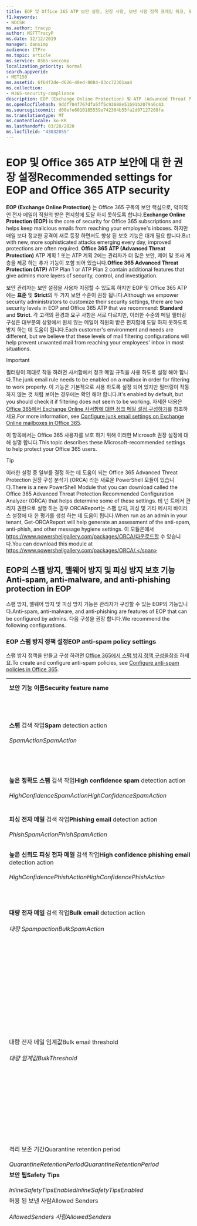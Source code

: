 ```yaml
---
title: EOP 및 Office 365 ATP 보안 설정, 권장 사항, 보낸 사람 정책 프레임 워크, 도메인 기반 메시지 보고 및 적합성에 대 한 Microsoft 권장 사항, DomainKeys 식별 된 메일, 단계, 작업 방법, 보안 기준, EOP에 대 한 초기 계획 ATP, 설치 ATP, 설치 EOP, ATP 구성, 구성 EOP, 보안 구성
f1.keywords:
- NOCSH
ms.author: tracyp
author: MSFTTracyP
ms.date: 12/12/2019
manager: dansimp
audience: ITPro
ms.topic: article
ms.service: O365-seccomp
localization_priority: Normal
search.appverid:
- MET150
ms.assetid: 6f64f2de-d626-48ed-8084-03cc72301aa4
ms.collection:
- M365-security-compliance
description: EOP (Exchange Online Protection) 및 ATP (Advanced Threat Protection) 보안 설정에 대 한 모범 사례 표준 보호에 대 한 최신 권장 사항은 무엇 인가요? 보다 엄격한 기능을 사용 하려면 어떻게 해야 합니까? 또한 ATP (Advanced Threat Protection)를 사용 하는 경우에는 어떤 것을 얻게 됩니까?
ms.openlocfilehash: 9ddf704f767dfa5ff5c93888e51b91b2079a6c43
ms.sourcegitcommit: d00efe6010185559e742304b55fa2d07127268fa
ms.translationtype: MT
ms.contentlocale: ko-KR
ms.lasthandoff: 03/28/2020
ms.locfileid: "43032855"
---
```

# <a name="recommended-settings-for-eop-and-office-365-atp-security"></a><span data-ttu-id="f3993-106">EOP 및 Office 365 ATP 보안에 대 한 권장 설정</span><span class="sxs-lookup"><span data-stu-id="f3993-106">Recommended settings for EOP and Office 365 ATP security</span></span>

<span data-ttu-id="f3993-107">**EOP (Exchange Online Protection)** 는 Office 365 구독의 보안 핵심으로, 악의적인 전자 메일이 직원의 받은 편지함에 도달 하지 못하도록 합니다.</span><span class="sxs-lookup"><span data-stu-id="f3993-107">**Exchange Online Protection (EOP)** is the core of security for Office 365 subscriptions and helps keep malicious emails from reaching your employee's inboxes.</span></span> <span data-ttu-id="f3993-108">하지만 매일 보다 정교한 공격이 새로 등장 하면서도 향상 된 보호 기능은 대개 필요 합니다.</span><span class="sxs-lookup"><span data-stu-id="f3993-108">But with new, more sophisticated attacks emerging every day, improved protections are often required.</span></span> <span data-ttu-id="f3993-109">**Office 365 ATP (Advanced Threat Protection)** ATP 계획 1 또는 ATP 계획 2에는 관리자가 더 많은 보안, 제어 및 조사 계층을 제공 하는 추가 기능이 포함 되어 있습니다.</span><span class="sxs-lookup"><span data-stu-id="f3993-109">**Office 365 Advanced Threat Protection (ATP)** ATP Plan 1 or ATP Plan 2 contain additional features that give admins more layers of security, control, and investigation.</span></span>

<span data-ttu-id="f3993-110">보안 관리자는 보안 설정을 사용자 지정할 수 있도록 하지만 EOP 및 Office 365 ATP에는 **표준** 및 **Strict**의 두 가지 보안 수준이 권장 됩니다.</span><span class="sxs-lookup"><span data-stu-id="f3993-110">Although we empower security administrators to customize their security settings, there are two security levels in EOP and Office 365 ATP that we recommend: **Standard** and **Strict**.</span></span> <span data-ttu-id="f3993-111">각 고객의 환경과 요구 사항은 서로 다르지만, 이러한 수준의 메일 필터링 구성은 대부분의 상황에서 원치 않는 메일이 직원의 받은 편지함에 도달 하지 못하도록 방지 하는 데 도움이 됩니다.</span><span class="sxs-lookup"><span data-stu-id="f3993-111">Each customer's environment and needs are different, but we believe that these levels of mail filtering configurations will help prevent unwanted mail from reaching your employees' inbox in most situations.</span></span>

> [!IMPORTANT]
> <span data-ttu-id="f3993-112">필터링이 제대로 작동 하려면 사서함에서 정크 메일 규칙을 사용 하도록 설정 해야 합니다.</span><span class="sxs-lookup"><span data-stu-id="f3993-112">The junk email rule needs to be enabled on a mailbox in order for filtering to work properly.</span></span> <span data-ttu-id="f3993-113">이 기능은 기본적으로 사용 하도록 설정 되어 있지만 필터링이 작동 하지 않는 것 처럼 보이는 경우에는 확인 해야 합니다.</span><span class="sxs-lookup"><span data-stu-id="f3993-113">It's enabled by default, but you should check it if filtering does not seem to be working.</span></span> <span data-ttu-id="f3993-114">자세한 내용은 [Office 365에서 Exchange Online 사서함에 대한 정크 메일 설정 구성하기](configure-junk-email-settings-on-exo-mailboxes.md)를 참조하세요.</span><span class="sxs-lookup"><span data-stu-id="f3993-114">For more information, see [Configure junk email settings on Exchange Online mailboxes in Office 365](configure-junk-email-settings-on-exo-mailboxes.md).</span></span>

<span data-ttu-id="f3993-115">이 항목에서는 Office 365 사용자를 보호 하기 위해 이러한 Microsoft 권장 설정에 대해 설명 합니다.</span><span class="sxs-lookup"><span data-stu-id="f3993-115">This topic describes these Microsoft-recommended settings to help protect your Office 365 users.</span></span>

> [!TIP]
> <span data-ttu-id="f3993-116">이러한 설정 중 일부를 결정 하는 데 도움이 되는 Office 365 Advanced Threat Protection 권장 구성 분석기 (ORCA) 라는 새로운 PowerShell 모듈이 있습니다.</span><span class="sxs-lookup"><span data-stu-id="f3993-116">There is a new PowerShell Module that you can download called the Office 365 Advanced Threat Protection Recommended Configuration Analyzer (ORCA) that helps determine some of these settings.</span></span> <span data-ttu-id="f3993-117">테 넌 트에서 관리자 권한으로 실행 하는 경우 ORCAReport는 스팸 방지, 피싱 및 기타 메시지 바이러스 설정에 대 한 평가를 생성 하는 데 도움이 됩니다.</span><span class="sxs-lookup"><span data-stu-id="f3993-117">When run as an admin in your tenant, Get-ORCAReport will help generate an assessment of the anti-spam, anti-phish, and other message hygiene settings.</span></span> <span data-ttu-id="f3993-118">이 모듈은에서 https://www.powershellgallery.com/packages/ORCA/다운로드할 수 있습니다.</span><span class="sxs-lookup"><span data-stu-id="f3993-118">You can download this module at https://www.powershellgallery.com/packages/ORCA/.</span></span>

## <a name="anti-spam-anti-malware-and-anti-phishing-protection-in-eop"></a><span data-ttu-id="f3993-119">EOP의 스팸 방지, 맬웨어 방지 및 피싱 방지 보호 기능</span><span class="sxs-lookup"><span data-stu-id="f3993-119">Anti-spam, anti-malware, and anti-phishing protection in EOP</span></span>

<span data-ttu-id="f3993-120">스팸 방지, 맬웨어 방지 및 피싱 방지 기능은 관리자가 구성할 수 있는 EOP의 기능입니다.</span><span class="sxs-lookup"><span data-stu-id="f3993-120">Anti-spam, anti-malware, and anti-phishing are features of EOP that can be configured by admins.</span></span> <span data-ttu-id="f3993-121">다음 구성을 권장 합니다.</span><span class="sxs-lookup"><span data-stu-id="f3993-121">We recommend the following configurations.</span></span>

### <a name="eop-anti-spam-policy-settings"></a><span data-ttu-id="f3993-122">EOP 스팸 방지 정책 설정</span><span class="sxs-lookup"><span data-stu-id="f3993-122">EOP anti-spam policy settings</span></span>

<span data-ttu-id="f3993-123">스팸 방지 정책을 만들고 구성 하려면 [Office 365에서 스팸 방지 정책 구성을](configure-your-spam-filter-policies.md)참조 하세요.</span><span class="sxs-lookup"><span data-stu-id="f3993-123">To create and configure anti-spam policies, see [Configure anti-spam policies in Office 365](configure-your-spam-filter-policies.md).</span></span>

|||||
|---|---|---|---|
|<span data-ttu-id="f3993-124">**보안 기능 이름**</span><span class="sxs-lookup"><span data-stu-id="f3993-124">**Security feature name**</span></span>|<span data-ttu-id="f3993-125">**표준을**</span><span class="sxs-lookup"><span data-stu-id="f3993-125">**Standard**</span></span>|<span data-ttu-id="f3993-126">**항등**</span><span class="sxs-lookup"><span data-stu-id="f3993-126">**Strict**</span></span>|<span data-ttu-id="f3993-127">**설명**</span><span class="sxs-lookup"><span data-stu-id="f3993-127">**Comment**</span></span>|
|<span data-ttu-id="f3993-128">**스팸** 검색 작업</span><span class="sxs-lookup"><span data-stu-id="f3993-128">**Spam** detection action</span></span> <br/><br/> <span data-ttu-id="f3993-129">_SpamAction_</span><span class="sxs-lookup"><span data-stu-id="f3993-129">_SpamAction_</span></span>|<span data-ttu-id="f3993-130">**정크 메일 폴더로 메시지 이동**</span><span class="sxs-lookup"><span data-stu-id="f3993-130">**Move message to Junk Email folder**</span></span> <br/><br/> `MoveToJmf`|<span data-ttu-id="f3993-131">**메시지 격리**</span><span class="sxs-lookup"><span data-stu-id="f3993-131">**Quarantine message**</span></span> <br/><br/> `Quarantine`||
|<span data-ttu-id="f3993-132">**높은 정확도 스팸** 검색 작업</span><span class="sxs-lookup"><span data-stu-id="f3993-132">**High confidence spam** detection action</span></span> <br/><br/> <span data-ttu-id="f3993-133">_HighConfidenceSpamAction_</span><span class="sxs-lookup"><span data-stu-id="f3993-133">_HighConfidenceSpamAction_</span></span>|<span data-ttu-id="f3993-134">**메시지 격리**</span><span class="sxs-lookup"><span data-stu-id="f3993-134">**Quarantine message**</span></span> <br/><br/> `Quarantine`|<span data-ttu-id="f3993-135">**메시지 격리**</span><span class="sxs-lookup"><span data-stu-id="f3993-135">**Quarantine message**</span></span> <br/><br/> `Quarantine`||
|<span data-ttu-id="f3993-136">**피싱 전자 메일** 검색 작업</span><span class="sxs-lookup"><span data-stu-id="f3993-136">**Phishing email** detection action</span></span> <br/><br/> <span data-ttu-id="f3993-137">_PhishSpamAction_</span><span class="sxs-lookup"><span data-stu-id="f3993-137">_PhishSpamAction_</span></span>|<span data-ttu-id="f3993-138">**메시지 격리**</span><span class="sxs-lookup"><span data-stu-id="f3993-138">**Quarantine message**</span></span> <br/><br/> `Quarantine`|<span data-ttu-id="f3993-139">**메시지 격리**</span><span class="sxs-lookup"><span data-stu-id="f3993-139">**Quarantine message**</span></span> <br/><br/> `Quarantine`||
|<span data-ttu-id="f3993-140">**높은 신뢰도 피싱 전자 메일** 검색 작업</span><span class="sxs-lookup"><span data-stu-id="f3993-140">**High confidence phishing email** detection action</span></span> <br/><br/> <span data-ttu-id="f3993-141">_HighConfidencePhishAction_</span><span class="sxs-lookup"><span data-stu-id="f3993-141">_HighConfidencePhishAction_</span></span>|<span data-ttu-id="f3993-142">**메시지 격리**</span><span class="sxs-lookup"><span data-stu-id="f3993-142">**Quarantine message**</span></span> <br/><br/> `Quarantine`|<span data-ttu-id="f3993-143">**메시지 격리**</span><span class="sxs-lookup"><span data-stu-id="f3993-143">**Quarantine message**</span></span> <br/><br/> `Quarantine`||
|<span data-ttu-id="f3993-144">**대량 전자 메일** 검색 작업</span><span class="sxs-lookup"><span data-stu-id="f3993-144">**Bulk email** detection action</span></span> <br/><br/> <span data-ttu-id="f3993-145">_대량 Spampaction_</span><span class="sxs-lookup"><span data-stu-id="f3993-145">_BulkSpamAction_</span></span>|<span data-ttu-id="f3993-146">**정크 메일 폴더로 메시지 이동**</span><span class="sxs-lookup"><span data-stu-id="f3993-146">**Move message to Junk Email folder**</span></span> <br/><br/> `MoveToJmf`|<span data-ttu-id="f3993-147">**메시지 격리**</span><span class="sxs-lookup"><span data-stu-id="f3993-147">**Quarantine message**</span></span> <br/><br/> `Quarantine`||
|<span data-ttu-id="f3993-148">대량 전자 메일 임계값</span><span class="sxs-lookup"><span data-stu-id="f3993-148">Bulk email threshold</span></span> <br/><br/> <span data-ttu-id="f3993-149">_대량 임계값_</span><span class="sxs-lookup"><span data-stu-id="f3993-149">_BulkThreshold_</span></span>|<span data-ttu-id="f3993-150">6 </span><span class="sxs-lookup"><span data-stu-id="f3993-150">6</span></span>|<span data-ttu-id="f3993-151">4 </span><span class="sxs-lookup"><span data-stu-id="f3993-151">4</span></span>|<span data-ttu-id="f3993-152">기본값은 7 이지만이 값을 6으로 변경 하는 것이 좋습니다.</span><span class="sxs-lookup"><span data-stu-id="f3993-152">The default value is currently 7, but we recommend that you change it to 6.</span></span> <span data-ttu-id="f3993-153">자세한 내용은 [Office 365의 BCL (대량 불만 수준)](bulk-complaint-level-values.md)을 참조 하세요.</span><span class="sxs-lookup"><span data-stu-id="f3993-153">For details, see [Bulk complaint level (BCL) in Office 365](bulk-complaint-level-values.md).</span></span>|
|<span data-ttu-id="f3993-154">격리 보존 기간</span><span class="sxs-lookup"><span data-stu-id="f3993-154">Quarantine retention period</span></span> <br/><br/> <span data-ttu-id="f3993-155">_QuarantineRetentionPeriod_</span><span class="sxs-lookup"><span data-stu-id="f3993-155">_QuarantineRetentionPeriod_</span></span>|<span data-ttu-id="f3993-156">30일</span><span class="sxs-lookup"><span data-stu-id="f3993-156">30 days</span></span>|<span data-ttu-id="f3993-157">30일</span><span class="sxs-lookup"><span data-stu-id="f3993-157">30 days</span></span>||
|<span data-ttu-id="f3993-158">**보안 팁**</span><span class="sxs-lookup"><span data-stu-id="f3993-158">**Safety Tips**</span></span> <br/><br/> <span data-ttu-id="f3993-159">_InlineSafetyTipsEnabled_</span><span class="sxs-lookup"><span data-stu-id="f3993-159">_InlineSafetyTipsEnabled_</span></span>|<span data-ttu-id="f3993-160">켜짐</span><span class="sxs-lookup"><span data-stu-id="f3993-160">On</span></span> <br/><br/> `$true`|<span data-ttu-id="f3993-161">켜짐</span><span class="sxs-lookup"><span data-stu-id="f3993-161">On</span></span> <br/><br/> `$true`||
|<span data-ttu-id="f3993-162">허용 된 보낸 사람</span><span class="sxs-lookup"><span data-stu-id="f3993-162">Allowed Senders</span></span> <br/><br/> <span data-ttu-id="f3993-163">_AllowedSenders 사람_</span><span class="sxs-lookup"><span data-stu-id="f3993-163">_AllowedSenders_</span></span>|<span data-ttu-id="f3993-164">없음</span><span class="sxs-lookup"><span data-stu-id="f3993-164">None</span></span>|<span data-ttu-id="f3993-165">없음</span><span class="sxs-lookup"><span data-stu-id="f3993-165">None</span></span>||
|<span data-ttu-id="f3993-166">허용 된 보낸 사람 도메인</span><span class="sxs-lookup"><span data-stu-id="f3993-166">Allowed Sender Domains</span></span> <br/><br/> <span data-ttu-id="f3993-167">_AllowedSenderDomains_</span><span class="sxs-lookup"><span data-stu-id="f3993-167">_AllowedSenderDomains_</span></span>|<span data-ttu-id="f3993-168">없음</span><span class="sxs-lookup"><span data-stu-id="f3993-168">None</span></span>|<span data-ttu-id="f3993-169">없음</span><span class="sxs-lookup"><span data-stu-id="f3993-169">None</span></span>|<span data-ttu-id="f3993-170">소유한 도메인 (허용 _도메인이_라고도 함)을 허용 된 보낸 사람 목록에 추가 하지 않아도 됩니다.</span><span class="sxs-lookup"><span data-stu-id="f3993-170">Adding domains that you own (also known as _accepted domains_) to the allowed senders list is not required.</span></span> <span data-ttu-id="f3993-171">실제로는 잘못 된 행위자가 메일을 필터링 할 수 있는 기회를 만들기 때문에 높은 위험으로 간주 됩니다. **스팸 방지 설정** 페이지의 보안 & 준수 센터 [에서 스푸핑 정보를 사용 하](learn-about-spoof-intelligence.md) 여 조직의 일부인 도메인을 스푸핑 하는 모든 보낸 사람을 검토 하거나 외부 도메인을 위장 합니다.</span><span class="sxs-lookup"><span data-stu-id="f3993-171">In fact, it's considered high risk since it creates opportunities for bad actors to send you mail that would otherwise be filtered out. Use [spoof intelligence](learn-about-spoof-intelligence.md) in the Security & Compliance Center on the **Anti-spam settings** page to review all senders who are spoofing either domains that are part of your organization, or spoofing external domains.</span></span>|
|<span data-ttu-id="f3993-172">수신 거부</span><span class="sxs-lookup"><span data-stu-id="f3993-172">Blocked Senders</span></span> <br/><br/> <span data-ttu-id="f3993-173">_BlockedSenders_</span><span class="sxs-lookup"><span data-stu-id="f3993-173">_BlockedSenders_</span></span>|<span data-ttu-id="f3993-174">없음</span><span class="sxs-lookup"><span data-stu-id="f3993-174">None</span></span>|<span data-ttu-id="f3993-175">없음</span><span class="sxs-lookup"><span data-stu-id="f3993-175">None</span></span>||
|<span data-ttu-id="f3993-176">차단할 보낸 사람 도메인</span><span class="sxs-lookup"><span data-stu-id="f3993-176">Blocked Sender Domains</span></span> <br/><br/> <span data-ttu-id="f3993-177">_BlockedSenderDomains_</span><span class="sxs-lookup"><span data-stu-id="f3993-177">_BlockedSenderDomains_</span></span>|<span data-ttu-id="f3993-178">없음</span><span class="sxs-lookup"><span data-stu-id="f3993-178">None</span></span>|<span data-ttu-id="f3993-179">없음</span><span class="sxs-lookup"><span data-stu-id="f3993-179">None</span></span>||
|<span data-ttu-id="f3993-180">**최종 사용자 스팸 알림 사용**</span><span class="sxs-lookup"><span data-stu-id="f3993-180">**Enable end-user spam notifications**</span></span> <br/><br/> <span data-ttu-id="f3993-181">_EnableEndUserSpamNotifications_</span><span class="sxs-lookup"><span data-stu-id="f3993-181">_EnableEndUserSpamNotifications_</span></span>|<span data-ttu-id="f3993-182">사용</span><span class="sxs-lookup"><span data-stu-id="f3993-182">Enabled</span></span> <br/><br/> `$true`|<span data-ttu-id="f3993-183">사용</span><span class="sxs-lookup"><span data-stu-id="f3993-183">Enabled</span></span> <br/><br/> `$true`||
|<span data-ttu-id="f3993-184">**다음 간격으로 최종 사용자 스팸 알림 보내기 (일)**</span><span class="sxs-lookup"><span data-stu-id="f3993-184">**Send end-user spam notifications every (days)**</span></span> <br/><br/> <span data-ttu-id="f3993-185">_EndUserSpamNotificationFrequency_</span><span class="sxs-lookup"><span data-stu-id="f3993-185">_EndUserSpamNotificationFrequency_</span></span>|<span data-ttu-id="f3993-186">3 일</span><span class="sxs-lookup"><span data-stu-id="f3993-186">3 days</span></span>|<span data-ttu-id="f3993-187">3 일</span><span class="sxs-lookup"><span data-stu-id="f3993-187">3 days</span></span>||
|<span data-ttu-id="f3993-188">**스팸 ZAP**</span><span class="sxs-lookup"><span data-stu-id="f3993-188">**Spam ZAP**</span></span> <br/><br/> <span data-ttu-id="f3993-189">_SpamZapEnabled_</span><span class="sxs-lookup"><span data-stu-id="f3993-189">_SpamZapEnabled_</span></span>|<span data-ttu-id="f3993-190">사용</span><span class="sxs-lookup"><span data-stu-id="f3993-190">Enabled</span></span> <br/><br/> `$true`|<span data-ttu-id="f3993-191">사용</span><span class="sxs-lookup"><span data-stu-id="f3993-191">Enabled</span></span> <br/><br/> `$true`||
|<span data-ttu-id="f3993-192">**피싱 ZAP**</span><span class="sxs-lookup"><span data-stu-id="f3993-192">**Phish ZAP**</span></span> <br/><br/> <span data-ttu-id="f3993-193">_PhishZapEnabled_</span><span class="sxs-lookup"><span data-stu-id="f3993-193">_PhishZapEnabled_</span></span>|<span data-ttu-id="f3993-194">사용</span><span class="sxs-lookup"><span data-stu-id="f3993-194">Enabled</span></span> <br/><br/> `$true`|<span data-ttu-id="f3993-195">사용</span><span class="sxs-lookup"><span data-stu-id="f3993-195">Enabled</span></span> <br/><br/> `$true`||
|<span data-ttu-id="f3993-196">_MarkAsSpamBulkMail_</span><span class="sxs-lookup"><span data-stu-id="f3993-196">_MarkAsSpamBulkMail_</span></span>|<span data-ttu-id="f3993-197">켜짐</span><span class="sxs-lookup"><span data-stu-id="f3993-197">On</span></span>|<span data-ttu-id="f3993-198">켜짐</span><span class="sxs-lookup"><span data-stu-id="f3993-198">On</span></span>|<span data-ttu-id="f3993-199">이 설정은 PowerShell 에서만 사용할 수 있습니다.</span><span class="sxs-lookup"><span data-stu-id="f3993-199">This setting is only available in PowerShell.</span></span>|
|

<span data-ttu-id="f3993-200">스팸 방지 정책에는 더 이상 사용 되지 않는 여러 ASF (고급 스팸 필터) 설정이 있습니다.</span><span class="sxs-lookup"><span data-stu-id="f3993-200">There are several other Advanced Spam Filter (ASF) settings in anti-spam policies that are in the process of being deprecated.</span></span> <span data-ttu-id="f3993-201">이러한 기능의 감가 상각 일정에 대 한 자세한 내용은이 항목의 외부에서 제공 됩니다.</span><span class="sxs-lookup"><span data-stu-id="f3993-201">More information on the timelines for the depreciation of these features will be communicated outside of this topic.</span></span>

<span data-ttu-id="f3993-202">이러한 ASF 설정은 **표준** 및 **Strict** 수준에 대해 모두 **해제** 하는 것이 좋습니다.</span><span class="sxs-lookup"><span data-stu-id="f3993-202">We recommend that you turn these ASF settings **Off** for both **Standard** and **Strict** levels.</span></span> <span data-ttu-id="f3993-203">ASF 설정에 대 한 자세한 내용은 [Office 365의 asf (Advanced 스팸 필터) 설정을](advanced-spam-filtering-asf-options.md)참조 하십시오.</span><span class="sxs-lookup"><span data-stu-id="f3993-203">For more information about ASF settings, see [Advanced Spam Filter (ASF) settings in Office 365](advanced-spam-filtering-asf-options.md).</span></span>

|||
|----|---|
|<span data-ttu-id="f3993-204">**보안 기능 이름**</span><span class="sxs-lookup"><span data-stu-id="f3993-204">**Security feature name**</span></span>|<span data-ttu-id="f3993-205">**Comments**</span><span class="sxs-lookup"><span data-stu-id="f3993-205">**Comments**</span></span>|
|<span data-ttu-id="f3993-206">**원격 사이트에 대 한 이미지 링크** (_IncreaseScoreWithImageLinks_)</span><span class="sxs-lookup"><span data-stu-id="f3993-206">**Image links to remote sites** (_IncreaseScoreWithImageLinks_)</span></span>||
|<span data-ttu-id="f3993-207">**URL의 숫자 IP 주소** (_IncreaseScoreWithNumericIps_)</span><span class="sxs-lookup"><span data-stu-id="f3993-207">**Numeric IP address in URL** (_IncreaseScoreWithNumericIps_)</span></span>||
|<span data-ttu-id="f3993-208">**UL이 다른 포트로 리디렉션** (_IncreaseScoreWithRedirectToOtherPort_)</span><span class="sxs-lookup"><span data-stu-id="f3993-208">**UL redirect to other port** (_IncreaseScoreWithRedirectToOtherPort_)</span></span>||
|<span data-ttu-id="f3993-209">**-Biz 또는 IncreaseScoreWithBizOrInfoUrls (info websites)에 대 한 URL** _IncreaseScoreWithBizOrInfoUrls_</span><span class="sxs-lookup"><span data-stu-id="f3993-209">**URL to .biz or .info websites** (_IncreaseScoreWithBizOrInfoUrls_)</span></span>||
|<span data-ttu-id="f3993-210">**빈 메시지** (_MarkAsSpamEmptyMessages_)</span><span class="sxs-lookup"><span data-stu-id="f3993-210">**Empty messages** (_MarkAsSpamEmptyMessages_)</span></span>||
|<span data-ttu-id="f3993-211">**JavaScript 또는 HTML의 VBScript** (_MarkAsSpamJavaScriptInHtml_)</span><span class="sxs-lookup"><span data-stu-id="f3993-211">**JavaScript or VBScript in HTML** (_MarkAsSpamJavaScriptInHtml_)</span></span>||
|<span data-ttu-id="f3993-212">**HTML의 Frame 또는 IFrame 태그** (_MarkAsSpamFramesInHtml_)</span><span class="sxs-lookup"><span data-stu-id="f3993-212">**Frame or IFrame tags in HTML** (_MarkAsSpamFramesInHtml_)</span></span>||
|<span data-ttu-id="f3993-213">**HTML의 개체 태그** (_MarkAsSpamObjectTagsInHtml_)</span><span class="sxs-lookup"><span data-stu-id="f3993-213">**Object tags in HTML** (_MarkAsSpamObjectTagsInHtml_)</span></span>||
|<span data-ttu-id="f3993-214">**HTML로 태그 포함** (_MarkAsSpamEmbedTagsInHtml_)</span><span class="sxs-lookup"><span data-stu-id="f3993-214">**Embed tags in HTML** (_MarkAsSpamEmbedTagsInHtml_)</span></span>||
|<span data-ttu-id="f3993-215">**HTML의 양식 태그** (_MarkAsSpamFormTagsInHtml_)</span><span class="sxs-lookup"><span data-stu-id="f3993-215">**Form tags in HTML** (_MarkAsSpamFormTagsInHtml_)</span></span>||
|<span data-ttu-id="f3993-216">**HTML의 웹 버그** (_MarkAsSpamWebBugsInHtml_)</span><span class="sxs-lookup"><span data-stu-id="f3993-216">**Web bugs in HTML** (_MarkAsSpamWebBugsInHtml_)</span></span>||
|<span data-ttu-id="f3993-217">**중요 한 단어 목록 적용** (_MarkAsSpamSensitiveWordList_)</span><span class="sxs-lookup"><span data-stu-id="f3993-217">**Apply sensitive word list** (_MarkAsSpamSensitiveWordList_)</span></span>||
|<span data-ttu-id="f3993-218">**SPF 레코드: 하드 실패** (_MarkAsSpamSpfRecordHardFail_)</span><span class="sxs-lookup"><span data-stu-id="f3993-218">**SPF record: hard fail** (_MarkAsSpamSpfRecordHardFail_)</span></span>||
|<span data-ttu-id="f3993-219">**조건부 보낸 사람 ID 필터링: 하드 실패** (_MarkAsSpamFromAddressAuthFail_)</span><span class="sxs-lookup"><span data-stu-id="f3993-219">**Conditional Sender ID filtering: hard fail** (_MarkAsSpamFromAddressAuthFail_)</span></span>||
|<span data-ttu-id="f3993-220">**NDR 백 분산** (_MarkAsSpamNdrBackscatter_)</span><span class="sxs-lookup"><span data-stu-id="f3993-220">**NDR backscatter** (_MarkAsSpamNdrBackscatter_)</span></span>||
|

#### <a name="eop-outbound-spam-policy-settings"></a><span data-ttu-id="f3993-221">EOP 아웃 바운드 스팸 정책 설정</span><span class="sxs-lookup"><span data-stu-id="f3993-221">EOP outbound spam policy settings</span></span>

<span data-ttu-id="f3993-222">아웃 바운드 스팸 정책을 만들고 구성 하려면 [Office 365에서 아웃 바운드 스팸 필터링 구성을](configure-the-outbound-spam-policy.md)참조 하세요.</span><span class="sxs-lookup"><span data-stu-id="f3993-222">To create and configure outbound spam policies, see [Configure outbound spam filtering in Office 365](configure-the-outbound-spam-policy.md).</span></span>

||||
|---|---|---|---|
|<span data-ttu-id="f3993-223">**보안 기능 이름**</span><span class="sxs-lookup"><span data-stu-id="f3993-223">**Security feature name**</span></span>|<span data-ttu-id="f3993-224">**표준을**</span><span class="sxs-lookup"><span data-stu-id="f3993-224">**Standard**</span></span>|<span data-ttu-id="f3993-225">**항등**</span><span class="sxs-lookup"><span data-stu-id="f3993-225">**Strict**</span></span>|<span data-ttu-id="f3993-226">**설명**</span><span class="sxs-lookup"><span data-stu-id="f3993-226">**Comment**</span></span>|
|<span data-ttu-id="f3993-227">**사용자 당 최대 받는 사람 수: 외부 시간 제한**</span><span class="sxs-lookup"><span data-stu-id="f3993-227">**Maximum number of recipients per user: External hourly limit**</span></span> <br/><br/> <span data-ttu-id="f3993-228">_RecipientLimitExternalPerHour_</span><span class="sxs-lookup"><span data-stu-id="f3993-228">_RecipientLimitExternalPerHour_</span></span>|<span data-ttu-id="f3993-229">500</span><span class="sxs-lookup"><span data-stu-id="f3993-229">500</span></span>|<span data-ttu-id="f3993-230">400</span><span class="sxs-lookup"><span data-stu-id="f3993-230">400</span></span>||
|<span data-ttu-id="f3993-231">**사용자 당 최대 받는 사람 수: 내부 시간 제한**</span><span class="sxs-lookup"><span data-stu-id="f3993-231">**Maximum number of recipients per user: Internal hourly limit**</span></span> <br/><br/> <span data-ttu-id="f3993-232">_RecipientLimitInternalPerHour_</span><span class="sxs-lookup"><span data-stu-id="f3993-232">_RecipientLimitInternalPerHour_</span></span>|<span data-ttu-id="f3993-233">1000</span><span class="sxs-lookup"><span data-stu-id="f3993-233">1000</span></span>|<span data-ttu-id="f3993-234">800</span><span class="sxs-lookup"><span data-stu-id="f3993-234">800</span></span>||
|<span data-ttu-id="f3993-235">**사용자 당 최대 받는 사람 수: 일일 제한**</span><span class="sxs-lookup"><span data-stu-id="f3993-235">**Maximum number of recipients per user: Daily limit**</span></span> <br/><br/> <span data-ttu-id="f3993-236">_RecipientLimitPerDay_</span><span class="sxs-lookup"><span data-stu-id="f3993-236">_RecipientLimitPerDay_</span></span>|<span data-ttu-id="f3993-237">1000</span><span class="sxs-lookup"><span data-stu-id="f3993-237">1000</span></span>|<span data-ttu-id="f3993-238">800</span><span class="sxs-lookup"><span data-stu-id="f3993-238">800</span></span>||
|<span data-ttu-id="f3993-239">**사용자가 제한을 초과 하는 경우의 동작**</span><span class="sxs-lookup"><span data-stu-id="f3993-239">**Action when a user exceeds the limits**</span></span> <br/><br/> <span data-ttu-id="f3993-240">_ActionWhenThresholdReached_</span><span class="sxs-lookup"><span data-stu-id="f3993-240">_ActionWhenThresholdReached_</span></span>|<span data-ttu-id="f3993-241">**사용자가 메일을 보낼 수 없도록 제한**</span><span class="sxs-lookup"><span data-stu-id="f3993-241">**Restrict the user from sending mail**</span></span> <br/><br/> `BlockUser`|<span data-ttu-id="f3993-242">**사용자가 메일을 보낼 수 없도록 제한**</span><span class="sxs-lookup"><span data-stu-id="f3993-242">**Restrict the user from sending mail**</span></span> <br/><br/> `BlockUser`||
|

### <a name="eop-anti-malware-policy-settings"></a><span data-ttu-id="f3993-243">EOP 맬웨어 방지 정책 설정</span><span class="sxs-lookup"><span data-stu-id="f3993-243">EOP anti-malware policy settings</span></span>

<span data-ttu-id="f3993-244">맬웨어 방지 정책을 만들고 구성 하려면 [Office 365에서 맬웨어 방지 정책 구성을](configure-anti-malware-policies.md)참조 하세요.</span><span class="sxs-lookup"><span data-stu-id="f3993-244">To create and configure anti-malware policies, see [Configure anti-malware policies in Office 365](configure-anti-malware-policies.md).</span></span>

|||||
|---|---|---|---|
|<span data-ttu-id="f3993-245">**보안 기능 이름**</span><span class="sxs-lookup"><span data-stu-id="f3993-245">**Security feature name**</span></span>|<span data-ttu-id="f3993-246">**표준을**</span><span class="sxs-lookup"><span data-stu-id="f3993-246">**Standard**</span></span>|<span data-ttu-id="f3993-247">**항등**</span><span class="sxs-lookup"><span data-stu-id="f3993-247">**Strict**</span></span>|<span data-ttu-id="f3993-248">**설명**</span><span class="sxs-lookup"><span data-stu-id="f3993-248">**Comment**</span></span>|
|<span data-ttu-id="f3993-249">**메시지가 격리 된 경우 받는 사람에 게 알릴지 여부**</span><span class="sxs-lookup"><span data-stu-id="f3993-249">**Do you want to notify recipients if their messages are quarantined?**</span></span> <br/><br/> <span data-ttu-id="f3993-250">_작업_</span><span class="sxs-lookup"><span data-stu-id="f3993-250">_Action_</span></span>|<span data-ttu-id="f3993-251">아니요</span><span class="sxs-lookup"><span data-stu-id="f3993-251">No</span></span> <br/><br/> <span data-ttu-id="f3993-252">_DeleteMessage_</span><span class="sxs-lookup"><span data-stu-id="f3993-252">_DeleteMessage_</span></span>|<span data-ttu-id="f3993-253">아니요</span><span class="sxs-lookup"><span data-stu-id="f3993-253">No</span></span> <br/><br/> <span data-ttu-id="f3993-254">_DeleteMessage_</span><span class="sxs-lookup"><span data-stu-id="f3993-254">_DeleteMessage_</span></span>|<span data-ttu-id="f3993-255">전자 메일 첨부 파일에서 맬웨어가 검색 되 면 메시지가 격리 되며 관리자만 해제할 수 있습니다.</span><span class="sxs-lookup"><span data-stu-id="f3993-255">If malware is detected in an email attachment, the message is quarantined and can be released only by an admin.</span></span>|
|<span data-ttu-id="f3993-256">**일반 첨부 파일 형식 필터**</span><span class="sxs-lookup"><span data-stu-id="f3993-256">**Common Attachment Types Filter**</span></span> <br/><br/> <span data-ttu-id="f3993-257">_EnableFileFilter_</span><span class="sxs-lookup"><span data-stu-id="f3993-257">_EnableFileFilter_</span></span>|<span data-ttu-id="f3993-258">켜짐</span><span class="sxs-lookup"><span data-stu-id="f3993-258">On</span></span> <br/><br/> `$true`|<span data-ttu-id="f3993-259">켜짐</span><span class="sxs-lookup"><span data-stu-id="f3993-259">On</span></span> <br/><br/> `$true`|<span data-ttu-id="f3993-260">이 설정은 첨부 파일 내용에 상관 없이 설정별 첨부 파일이 들어 있는 메시지의 형식을 설정 합니다.</span><span class="sxs-lookup"><span data-stu-id="f3993-260">This setting quarantines messages that contain executable attachments based on file type, regardless of the attachment content.</span></span>|
|<span data-ttu-id="f3993-261">**맬웨어 제로 시간 자동 삭제**</span><span class="sxs-lookup"><span data-stu-id="f3993-261">**Malware Zero-hour Auto Purge**</span></span> <br/><br/> <span data-ttu-id="f3993-262">_ZapEnabled_</span><span class="sxs-lookup"><span data-stu-id="f3993-262">_ZapEnabled_</span></span>|<span data-ttu-id="f3993-263">켜짐</span><span class="sxs-lookup"><span data-stu-id="f3993-263">On</span></span> <br/><br/> `$true`|<span data-ttu-id="f3993-264">켜짐</span><span class="sxs-lookup"><span data-stu-id="f3993-264">On</span></span> <br/><br/> `$true`||
|<span data-ttu-id="f3993-265">배달 되지 않은 메시지의 **내부 보낸 사람에 게 알림**</span><span class="sxs-lookup"><span data-stu-id="f3993-265">**Notify internal senders** of the undelivered message</span></span> <br/><br/> <span data-ttu-id="f3993-266">_EnableInternalSenderNotifications_</span><span class="sxs-lookup"><span data-stu-id="f3993-266">_EnableInternalSenderNotifications_</span></span>|<span data-ttu-id="f3993-267">사용 안 함</span><span class="sxs-lookup"><span data-stu-id="f3993-267">Disabled</span></span> <br/><br/> `$false`|<span data-ttu-id="f3993-268">사용 안 함</span><span class="sxs-lookup"><span data-stu-id="f3993-268">Disabled</span></span> <br/><br/> `$false`||
|<span data-ttu-id="f3993-269">배달 되지 않은 메시지의 **외부 보낸 사람에 게 알림**</span><span class="sxs-lookup"><span data-stu-id="f3993-269">**Notify external senders** of the undelivered message</span></span> <br/><br/> <span data-ttu-id="f3993-270">_EnableExternalSenderNotifications_</span><span class="sxs-lookup"><span data-stu-id="f3993-270">_EnableExternalSenderNotifications_</span></span>|<span data-ttu-id="f3993-271">사용 안 함</span><span class="sxs-lookup"><span data-stu-id="f3993-271">Disabled</span></span> <br/><br/> `$false`|<span data-ttu-id="f3993-272">사용 안 함</span><span class="sxs-lookup"><span data-stu-id="f3993-272">Disabled</span></span> <br/><br/> `$false`||
|

### <a name="eop-anti-phishing-policy-settings"></a><span data-ttu-id="f3993-273">EOP 피싱 방지 정책 설정</span><span class="sxs-lookup"><span data-stu-id="f3993-273">EOP anti-phishing policy settings</span></span>

|<span data-ttu-id="f3993-274">보안 기능 이름</span><span class="sxs-lookup"><span data-stu-id="f3993-274">Security feature name</span></span>|<span data-ttu-id="f3993-275">표준을</span><span class="sxs-lookup"><span data-stu-id="f3993-275">Standard</span></span>|<span data-ttu-id="f3993-276">항등</span><span class="sxs-lookup"><span data-stu-id="f3993-276">Strict</span></span>|<span data-ttu-id="f3993-277">Comment</span><span class="sxs-lookup"><span data-stu-id="f3993-277">Comment</span></span>|
|---------|---------|---------|---------|
|<span data-ttu-id="f3993-278">스푸핑 방지 보호 사용</span><span class="sxs-lookup"><span data-stu-id="f3993-278">Enable anti-spoofing protection</span></span>|<span data-ttu-id="f3993-279">켜짐</span><span class="sxs-lookup"><span data-stu-id="f3993-279">On</span></span>|<span data-ttu-id="f3993-280">켜짐</span><span class="sxs-lookup"><span data-stu-id="f3993-280">On</span></span>||
|<span data-ttu-id="f3993-281">인증 되지 않은 보낸 사람 (태깅) 사용</span><span class="sxs-lookup"><span data-stu-id="f3993-281">Enable Unauthenticated Sender (tagging)</span></span>|<span data-ttu-id="f3993-282">켜짐</span><span class="sxs-lookup"><span data-stu-id="f3993-282">On</span></span>|<span data-ttu-id="f3993-283">켜짐</span><span class="sxs-lookup"><span data-stu-id="f3993-283">On</span></span>||
|<span data-ttu-id="f3993-284">도메인을 스푸핑할 수 없는 사용자가 전자 메일을 보낸 경우</span><span class="sxs-lookup"><span data-stu-id="f3993-284">If email is sent by someone who's not allowed to spoof your domain</span></span>|<span data-ttu-id="f3993-285">받는 사람의 정크 메일 폴더로 메시지 이동</span><span class="sxs-lookup"><span data-stu-id="f3993-285">Move message to the recipients' Junk Email folders</span></span>|<span data-ttu-id="f3993-286">메시지 격리</span><span class="sxs-lookup"><span data-stu-id="f3993-286">Quarantine the message</span></span>||

## <a name="office-365-advanced-threat-protection-security"></a><span data-ttu-id="f3993-287">Office 365 Advanced Threat Protection 보안</span><span class="sxs-lookup"><span data-stu-id="f3993-287">Office 365 Advanced Threat Protection security</span></span>

<span data-ttu-id="f3993-288">추가 보안 이점은 Office 365의 ATP (Advanced Threat Protection) 구독에서 제공 됩니다.</span><span class="sxs-lookup"><span data-stu-id="f3993-288">Additional security benefits come with an Office 365 Advanced Threat Protection (ATP) subscription.</span></span> <span data-ttu-id="f3993-289">최신 뉴스 및 정보에 대 한 [Office 365 ATP의 새로운 기능](whats-new-in-office-365-atp.md)을 확인할 수 있습니다.</span><span class="sxs-lookup"><span data-stu-id="f3993-289">For the latest news and information, you can see [What's new in Office 365 ATP](whats-new-in-office-365-atp.md).</span></span>

<span data-ttu-id="f3993-290">Office 365 ATP에는 악의적인 첨부 파일이 있는 전자 메일이 배달 되지 않도록 하 고 사용자가 안전 하지 않을 수 있는 Url을 클릭 하지 못하도록 하기 위한 안전한 첨부 파일 및 안전한 링크 정책이 포함 되어 있습니다.</span><span class="sxs-lookup"><span data-stu-id="f3993-290">Office 365 ATP includes the Safe Attachment and Safe Links policies to prevent email with potentially malicious attachments from being delivered, and to keep users from clicking potentially unsafe URLs.</span></span>

> [!IMPORTANT]
> <span data-ttu-id="f3993-291">고급 피싱 방지는 Office 365 ATP 구독의 혜택 중 하나입니다.</span><span class="sxs-lookup"><span data-stu-id="f3993-291">Advanced anti-phishing is one of the benefits of an Office 365 ATP subscription.</span></span> <span data-ttu-id="f3993-292">기본적으로 사용 하도록 설정 되어 있지만 메일 필터링을 시작 하려면 먼저 하나 이상의 피싱 방지 정책을 구성 ***해야 합니다*** .</span><span class="sxs-lookup"><span data-stu-id="f3993-292">Although it's enabled by default, you ***must*** configure at least one anti-phishing policy before it can start filtering mail.</span></span> <span data-ttu-id="f3993-293">피싱 방지 정책을 구성 하지 않으면 사용자가 위험한 전자 메일에 노출 될 수 있습니다.</span><span class="sxs-lookup"><span data-stu-id="f3993-293">Forgetting to configure anti-phishing policies could exposes users to risky emails.</span></span> <span data-ttu-id="f3993-294">Office 365 ATP 구독을 추가한 후에는 피싱 방지 정책을 구성 해야 합니다.</span><span class="sxs-lookup"><span data-stu-id="f3993-294">Be sure to configure your anti-phishing policies after you add an Office 365 ATP subscription.</span></span>

<span data-ttu-id="f3993-295">EOP에 Office 365 ATP 구독을 추가한 경우에는 다음 구성을 설정 합니다.</span><span class="sxs-lookup"><span data-stu-id="f3993-295">If you've added an Office 365 ATP subscription to your EOP, set the following configurations.</span></span>

### <a name="office-atp-anti-phishing-policy-settings"></a><span data-ttu-id="f3993-296">Office ATP 피싱 방지 정책 설정</span><span class="sxs-lookup"><span data-stu-id="f3993-296">Office ATP anti-phishing policy settings</span></span>

<span data-ttu-id="f3993-297">EOP 고객은 앞에서 설명한 것 처럼 기본 피싱 방지를 제공 하지만 Office 365 ATP에는 공격을 방지, 감지 및 수정 하는 데 도움이 되는 다양 한 기능 및 제어가 포함 되어 있습니다.</span><span class="sxs-lookup"><span data-stu-id="f3993-297">EOP customers get basic anti-phishing as previously described, but Office 365 ATP includes more features and control to help prevent, detect, and remediate against attacks.</span></span>

|<span data-ttu-id="f3993-298">가장 보안 기능 이름</span><span class="sxs-lookup"><span data-stu-id="f3993-298">Impersonation security feature name</span></span>|<span data-ttu-id="f3993-299">표준을</span><span class="sxs-lookup"><span data-stu-id="f3993-299">Standard</span></span>|<span data-ttu-id="f3993-300">항등</span><span class="sxs-lookup"><span data-stu-id="f3993-300">Strict</span></span>|<span data-ttu-id="f3993-301">Comment</span><span class="sxs-lookup"><span data-stu-id="f3993-301">Comment</span></span>|
|---------|---------|---------|---------|
|<span data-ttu-id="f3993-302">(가장 정책 편집) 보호할 사용자 추가</span><span class="sxs-lookup"><span data-stu-id="f3993-302">(Edit impersonation policy) Add users to protect</span></span>|<span data-ttu-id="f3993-303">켜짐</span><span class="sxs-lookup"><span data-stu-id="f3993-303">On</span></span>|<span data-ttu-id="f3993-304">켜짐</span><span class="sxs-lookup"><span data-stu-id="f3993-304">On</span></span>|<span data-ttu-id="f3993-305">조직에 따라 다르지만 주요 역할에 사용자를 추가 하는 것이 좋습니다.</span><span class="sxs-lookup"><span data-stu-id="f3993-305">Depends on your organization, but we recommend adding users in key roles.</span></span> <span data-ttu-id="f3993-306">내부적으로는 CEO, CFO 및 기타 선임 리더가 될 수 있습니다.</span><span class="sxs-lookup"><span data-stu-id="f3993-306">Internally, these might be your CEO, CFO, and other senior leaders.</span></span> <span data-ttu-id="f3993-307">외부에는 council 구성원 또는 이사회의 보드가 포함 될 수 있습니다.</span><span class="sxs-lookup"><span data-stu-id="f3993-307">Externally, these could include council members or your board of directors.</span></span>|
|<span data-ttu-id="f3993-308">(가장 정책 편집) 소유한 도메인을 자동으로 포함</span><span class="sxs-lookup"><span data-stu-id="f3993-308">(Edit impersonation policy) Automatically include the domains I own</span></span>|<span data-ttu-id="f3993-309">켜짐</span><span class="sxs-lookup"><span data-stu-id="f3993-309">On</span></span>|<span data-ttu-id="f3993-310">켜짐</span><span class="sxs-lookup"><span data-stu-id="f3993-310">On</span></span>||
|<span data-ttu-id="f3993-311">(가장 정책 편집) 사용자 지정 도메인 포함</span><span class="sxs-lookup"><span data-stu-id="f3993-311">(Edit impersonation policy) Include custom domains</span></span>|<span data-ttu-id="f3993-312">켜짐</span><span class="sxs-lookup"><span data-stu-id="f3993-312">On</span></span>|<span data-ttu-id="f3993-313">켜짐</span><span class="sxs-lookup"><span data-stu-id="f3993-313">On</span></span>|<span data-ttu-id="f3993-314">조직에 따라 다르지만 사용자가 소유 하지 않은 대부분의 도메인과 상호 작용 하는 도메인을 추가 하는 것이 좋습니다.</span><span class="sxs-lookup"><span data-stu-id="f3993-314">Depends on your organization, but we recommend adding domains you interact with most that you don't own.</span></span>|
|<span data-ttu-id="f3993-315">지정한 가장 한 사용자가 전자 메일을 보낸 경우</span><span class="sxs-lookup"><span data-stu-id="f3993-315">If email is sent by an impersonated user you specified</span></span>|<span data-ttu-id="f3993-316">메시지 격리</span><span class="sxs-lookup"><span data-stu-id="f3993-316">Quarantine the message</span></span>|<span data-ttu-id="f3993-317">메시지 격리</span><span class="sxs-lookup"><span data-stu-id="f3993-317">Quarantine the message</span></span>||
|<span data-ttu-id="f3993-318">지정한 가장 한 도메인에서 전자 메일을 보낸 경우</span><span class="sxs-lookup"><span data-stu-id="f3993-318">If email is sent by an impersonated domain you specified</span></span>|<span data-ttu-id="f3993-319">메시지 격리</span><span class="sxs-lookup"><span data-stu-id="f3993-319">Quarantine the message</span></span>|<span data-ttu-id="f3993-320">메시지 격리</span><span class="sxs-lookup"><span data-stu-id="f3993-320">Quarantine the message</span></span>||
|<span data-ttu-id="f3993-321">가장 한 사용자에 대 한 팁 표시</span><span class="sxs-lookup"><span data-stu-id="f3993-321">Show tip for impersonated users</span></span>|<span data-ttu-id="f3993-322">켜짐</span><span class="sxs-lookup"><span data-stu-id="f3993-322">On</span></span>|<span data-ttu-id="f3993-323">켜짐</span><span class="sxs-lookup"><span data-stu-id="f3993-323">On</span></span>||
|<span data-ttu-id="f3993-324">가장 한 도메인에 대 한 팁 표시</span><span class="sxs-lookup"><span data-stu-id="f3993-324">Show tip for impersonated domains</span></span>|<span data-ttu-id="f3993-325">켜짐</span><span class="sxs-lookup"><span data-stu-id="f3993-325">On</span></span>|<span data-ttu-id="f3993-326">켜짐</span><span class="sxs-lookup"><span data-stu-id="f3993-326">On</span></span>||
|<span data-ttu-id="f3993-327">비정상적 캐릭터에 대 한 팁 표시</span><span class="sxs-lookup"><span data-stu-id="f3993-327">Show tip for unusual characters</span></span>|<span data-ttu-id="f3993-328">켜짐</span><span class="sxs-lookup"><span data-stu-id="f3993-328">On</span></span>|<span data-ttu-id="f3993-329">켜짐</span><span class="sxs-lookup"><span data-stu-id="f3993-329">On</span></span>||
|<span data-ttu-id="f3993-330">사서함 인텔리전스 사용</span><span class="sxs-lookup"><span data-stu-id="f3993-330">Enable Mailbox intelligence</span></span>|<span data-ttu-id="f3993-331">켜짐</span><span class="sxs-lookup"><span data-stu-id="f3993-331">On</span></span>|<span data-ttu-id="f3993-332">켜짐</span><span class="sxs-lookup"><span data-stu-id="f3993-332">On</span></span>||
|<span data-ttu-id="f3993-333">사서함 인텔리전스 기반 가장 보호 사용</span><span class="sxs-lookup"><span data-stu-id="f3993-333">Enable Mailbox intelligence based impersonation protection</span></span>|<span data-ttu-id="f3993-334">켜짐</span><span class="sxs-lookup"><span data-stu-id="f3993-334">On</span></span>|<span data-ttu-id="f3993-335">켜짐</span><span class="sxs-lookup"><span data-stu-id="f3993-335">On</span></span>||
|<span data-ttu-id="f3993-336">사서함 인텔리전스를 통해 보호 되는 가장 된 사용자가 전자 메일을 보낸 경우</span><span class="sxs-lookup"><span data-stu-id="f3993-336">If email is sent by an impersonated user protected by mailbox intelligence</span></span>|<span data-ttu-id="f3993-337">받는 사람의 정크 메일 폴더로 메시지 이동</span><span class="sxs-lookup"><span data-stu-id="f3993-337">Move message to the recipients' Junk Email folders</span></span>|<span data-ttu-id="f3993-338">메시지 격리</span><span class="sxs-lookup"><span data-stu-id="f3993-338">Quarantine the message</span></span>||
|<span data-ttu-id="f3993-339">(가장 정책 편집) 신뢰할 수 있는 보낸 사람 및 도메인 추가</span><span class="sxs-lookup"><span data-stu-id="f3993-339">(Edit impersonation policy) Add trusted senders and domains</span></span>|<span data-ttu-id="f3993-340">없음</span><span class="sxs-lookup"><span data-stu-id="f3993-340">None</span></span>|<span data-ttu-id="f3993-341">없음</span><span class="sxs-lookup"><span data-stu-id="f3993-341">None</span></span>|<span data-ttu-id="f3993-342">조직에 따라 다르지만 가장을 제외 하 고는 피싱으로 표시 되는 사용자 또는 도메인을 추가 하는 것이 좋습니다.</span><span class="sxs-lookup"><span data-stu-id="f3993-342">Depends on your organization, but we recommend adding users or domains that incorrectly get marked as phish due to impersonation only and not other filters.</span></span>|

|<span data-ttu-id="f3993-343">스푸핑 보안 기능 이름</span><span class="sxs-lookup"><span data-stu-id="f3993-343">Spoof security feature name</span></span>|<span data-ttu-id="f3993-344">표준을</span><span class="sxs-lookup"><span data-stu-id="f3993-344">Standard</span></span>|<span data-ttu-id="f3993-345">항등</span><span class="sxs-lookup"><span data-stu-id="f3993-345">Strict</span></span>|<span data-ttu-id="f3993-346">Comment</span><span class="sxs-lookup"><span data-stu-id="f3993-346">Comment</span></span>|
|---------|---------|---------|---------|
|<span data-ttu-id="f3993-347">스푸핑 방지 보호 사용</span><span class="sxs-lookup"><span data-stu-id="f3993-347">Enable anti-spoofing protection</span></span>|<span data-ttu-id="f3993-348">켜짐</span><span class="sxs-lookup"><span data-stu-id="f3993-348">On</span></span>|<span data-ttu-id="f3993-349">켜짐</span><span class="sxs-lookup"><span data-stu-id="f3993-349">On</span></span>||
|<span data-ttu-id="f3993-350">인증 되지 않은 보낸 사람 (태깅) 사용</span><span class="sxs-lookup"><span data-stu-id="f3993-350">Enable Unauthenticated Sender (tagging)</span></span>|<span data-ttu-id="f3993-351">켜짐</span><span class="sxs-lookup"><span data-stu-id="f3993-351">On</span></span>|<span data-ttu-id="f3993-352">켜짐</span><span class="sxs-lookup"><span data-stu-id="f3993-352">On</span></span>||
|<span data-ttu-id="f3993-353">도메인을 스푸핑할 수 없는 사용자가 전자 메일을 보낸 경우</span><span class="sxs-lookup"><span data-stu-id="f3993-353">If email is sent by someone who's not allowed to spoof your domain</span></span>|<span data-ttu-id="f3993-354">받는 사람의 정크 메일 폴더로 메시지 이동</span><span class="sxs-lookup"><span data-stu-id="f3993-354">Move message to the recipients' Junk Email folders</span></span>|<span data-ttu-id="f3993-355">메시지 격리</span><span class="sxs-lookup"><span data-stu-id="f3993-355">Quarantine the message</span></span>||
|<span data-ttu-id="f3993-356">EnableSuspiciousSafetyTip</span><span class="sxs-lookup"><span data-stu-id="f3993-356">EnableSuspiciousSafetyTip</span></span>|<span data-ttu-id="f3993-357">False</span><span class="sxs-lookup"><span data-stu-id="f3993-357">False</span></span>|<span data-ttu-id="f3993-358">참</span><span class="sxs-lookup"><span data-stu-id="f3993-358">True</span></span>|<span data-ttu-id="f3993-359">이 설정은 PowerShell 에서만 사용할 수 있습니다.</span><span class="sxs-lookup"><span data-stu-id="f3993-359">This setting is only available in PowerShell</span></span>|
|<span data-ttu-id="f3993-360">TreatSoftPassAsAuthenticated</span><span class="sxs-lookup"><span data-stu-id="f3993-360">TreatSoftPassAsAuthenticated</span></span>|<span data-ttu-id="f3993-361">참</span><span class="sxs-lookup"><span data-stu-id="f3993-361">True</span></span>|<span data-ttu-id="f3993-362">False</span><span class="sxs-lookup"><span data-stu-id="f3993-362">False</span></span>|<span data-ttu-id="f3993-363">이 설정은 PowerShell 에서만 사용할 수 있습니다.</span><span class="sxs-lookup"><span data-stu-id="f3993-363">This setting is only available in PowerShell</span></span>|


|<span data-ttu-id="f3993-364">고급 설정 보안 기능 이름</span><span class="sxs-lookup"><span data-stu-id="f3993-364">Advanced settings security feature name</span></span>|<span data-ttu-id="f3993-365">표준을</span><span class="sxs-lookup"><span data-stu-id="f3993-365">Standard</span></span>|<span data-ttu-id="f3993-366">항등</span><span class="sxs-lookup"><span data-stu-id="f3993-366">Strict</span></span>|<span data-ttu-id="f3993-367">Comment</span><span class="sxs-lookup"><span data-stu-id="f3993-367">Comment</span></span>|
|---------|---------|---------|---------|
|<span data-ttu-id="f3993-368">고급 피싱 임계값</span><span class="sxs-lookup"><span data-stu-id="f3993-368">Advanced phishing thresholds</span></span>|<span data-ttu-id="f3993-369">2-적극적인</span><span class="sxs-lookup"><span data-stu-id="f3993-369">2 - Aggressive</span></span>|<span data-ttu-id="f3993-370">3-적극적인</span><span class="sxs-lookup"><span data-stu-id="f3993-370">3 - More aggressive</span></span>||

### <a name="safe-links-settings"></a><span data-ttu-id="f3993-371">안전한 링크 설정</span><span class="sxs-lookup"><span data-stu-id="f3993-371">Safe Links settings</span></span>

|<span data-ttu-id="f3993-372">보안 기능 이름</span><span class="sxs-lookup"><span data-stu-id="f3993-372">Security feature name</span></span>|<span data-ttu-id="f3993-373">표준을</span><span class="sxs-lookup"><span data-stu-id="f3993-373">Standard</span></span>|<span data-ttu-id="f3993-374">항등</span><span class="sxs-lookup"><span data-stu-id="f3993-374">Strict</span></span>|<span data-ttu-id="f3993-375">Comment</span><span class="sxs-lookup"><span data-stu-id="f3993-375">Comment</span></span>|
|---------|---------|---------|---------|
|<span data-ttu-id="f3993-376">Office 365 앱, iOS 및 Android 용 Office에서 ATP 안전한 링크 사용</span><span class="sxs-lookup"><span data-stu-id="f3993-376">Use ATP Safe Links in Office 365 Apps, Office for iOS and Android</span></span>|<span data-ttu-id="f3993-377">사용</span><span class="sxs-lookup"><span data-stu-id="f3993-377">Enabled</span></span>|<span data-ttu-id="f3993-378">사용</span><span class="sxs-lookup"><span data-stu-id="f3993-378">Enabled</span></span>|<span data-ttu-id="f3993-379">이는 전체 조직에 적용 되는 ATP 안전한 링크 정책에 속합니다.</span><span class="sxs-lookup"><span data-stu-id="f3993-379">This falls under the ATP Safe Links Policies that apply to the entire organization</span></span>|
<span data-ttu-id="f3993-380">사용자가 안전 링크를 클릭 하는 경우 추적 안 함</span><span class="sxs-lookup"><span data-stu-id="f3993-380">Do not track when users click safe links</span></span>|<span data-ttu-id="f3993-381">사용 안 함</span><span class="sxs-lookup"><span data-stu-id="f3993-381">Disabled</span></span>|<span data-ttu-id="f3993-382">사용 안 함</span><span class="sxs-lookup"><span data-stu-id="f3993-382">Disabled</span></span>|<span data-ttu-id="f3993-383">전체 조직에 적용 되는 정책과 특정 받는 사람에 게 적용 되는 모든 정책을 위한 것입니다.</span><span class="sxs-lookup"><span data-stu-id="f3993-383">This is for both policies that apply to the entire organization and any policies that apply to specific recipients</span></span>|
|<span data-ttu-id="f3993-384">사용자가 원본 URL에 대 한 안전한 링크를 클릭 하는 것을 허용 하지 않음</span><span class="sxs-lookup"><span data-stu-id="f3993-384">Do not let users click through safe links to original URL</span></span>|<span data-ttu-id="f3993-385">사용</span><span class="sxs-lookup"><span data-stu-id="f3993-385">Enabled</span></span>|<span data-ttu-id="f3993-386">사용</span><span class="sxs-lookup"><span data-stu-id="f3993-386">Enabled</span></span>|<span data-ttu-id="f3993-387">이 작업은 전체 조직에 적용 되는 정책과 특정 받는 사람에 게 적용 되는 모든 정책에 대 한 것입니다.</span><span class="sxs-lookup"><span data-stu-id="f3993-387">This is for both the policies that apply to the entire organization and any policies that apply to specific recipients</span></span>|
|<span data-ttu-id="f3993-388">메시지의 알려지지 않은 악성 Url에 대 한 작업</span><span class="sxs-lookup"><span data-stu-id="f3993-388">Action for unknown potentially malicious URLs in messages</span></span>|<span data-ttu-id="f3993-389">켜짐</span><span class="sxs-lookup"><span data-stu-id="f3993-389">On</span></span>|<span data-ttu-id="f3993-390">켜짐</span><span class="sxs-lookup"><span data-stu-id="f3993-390">On</span></span>||
|<span data-ttu-id="f3993-391">의심 스러운 링크에 대 한 실시간 URL 검사 및 파일을 가리키는 링크를 적용 합니다.</span><span class="sxs-lookup"><span data-stu-id="f3993-391">Apply real-time URL scanning for suspicious links and links that point to files</span></span>|<span data-ttu-id="f3993-392">사용</span><span class="sxs-lookup"><span data-stu-id="f3993-392">Enabled</span></span>|<span data-ttu-id="f3993-393">사용</span><span class="sxs-lookup"><span data-stu-id="f3993-393">Enabled</span></span>||
|<span data-ttu-id="f3993-394">메시지를 배달 하기 전에 URL 검색이 완료 될 때까지 기다립니다.</span><span class="sxs-lookup"><span data-stu-id="f3993-394">Wait for URL scanning to complete before delivering the message</span></span>|<span data-ttu-id="f3993-395">사용</span><span class="sxs-lookup"><span data-stu-id="f3993-395">Enabled</span></span>|<span data-ttu-id="f3993-396">사용</span><span class="sxs-lookup"><span data-stu-id="f3993-396">Enabled</span></span>||
|<span data-ttu-id="f3993-397">조직 내에서 전송 된 전자 메일 메시지에 안전한 링크 적용</span><span class="sxs-lookup"><span data-stu-id="f3993-397">Apply safe links to email messages sent within the organization</span></span>|<span data-ttu-id="f3993-398">사용</span><span class="sxs-lookup"><span data-stu-id="f3993-398">Enabled</span></span>|<span data-ttu-id="f3993-399">사용</span><span class="sxs-lookup"><span data-stu-id="f3993-399">Enabled</span></span>||

### <a name="safe-attachments"></a><span data-ttu-id="f3993-400">안전한 첨부 파일</span><span class="sxs-lookup"><span data-stu-id="f3993-400">Safe Attachments</span></span>

|<span data-ttu-id="f3993-401">보안 기능 이름</span><span class="sxs-lookup"><span data-stu-id="f3993-401">Security feature name</span></span>|<span data-ttu-id="f3993-402">표준을</span><span class="sxs-lookup"><span data-stu-id="f3993-402">Standard</span></span>|<span data-ttu-id="f3993-403">항등</span><span class="sxs-lookup"><span data-stu-id="f3993-403">Strict</span></span>|<span data-ttu-id="f3993-404">Comment</span><span class="sxs-lookup"><span data-stu-id="f3993-404">Comment</span></span>|
|---------|---------|---------|---------|
|<span data-ttu-id="f3993-405">SharePoint, OneDrive 및 Microsoft Teams의 ATP 켜기</span><span class="sxs-lookup"><span data-stu-id="f3993-405">Turn on ATP for SharePoint, OneDrive, and Microsoft Teams</span></span>|<span data-ttu-id="f3993-406">사용</span><span class="sxs-lookup"><span data-stu-id="f3993-406">Enabled</span></span>|<span data-ttu-id="f3993-407">사용</span><span class="sxs-lookup"><span data-stu-id="f3993-407">Enabled</span></span>||
|<span data-ttu-id="f3993-408">ATP 안전한 첨부 파일 알 수 없는 맬웨어 응답</span><span class="sxs-lookup"><span data-stu-id="f3993-408">ATP Safe attachments unknown malware response</span></span>|<span data-ttu-id="f3993-409">정책의</span><span class="sxs-lookup"><span data-stu-id="f3993-409">Block</span></span>|<span data-ttu-id="f3993-410">정책의</span><span class="sxs-lookup"><span data-stu-id="f3993-410">Block</span></span>||
|<span data-ttu-id="f3993-411">검색 시 첨부 파일 리디렉션</span><span class="sxs-lookup"><span data-stu-id="f3993-411">Redirect attachment on detection</span></span>|<span data-ttu-id="f3993-412">사용</span><span class="sxs-lookup"><span data-stu-id="f3993-412">Enabled</span></span>|<span data-ttu-id="f3993-413">사용</span><span class="sxs-lookup"><span data-stu-id="f3993-413">Enabled</span></span>|<span data-ttu-id="f3993-414">첨부 파일이 맬웨어 인지 여부를 확인 하는 방법을 알고 있는 보안 관리자의 전자 메일 주소로 리디렉션</span><span class="sxs-lookup"><span data-stu-id="f3993-414">Redirect to email address for a security administrator that knows how to determine if the attachment is malware or not</span></span>|
|<span data-ttu-id="f3993-415">ATP 안전한 첨부 파일 응답에 대 한 맬웨어 검색 시간이 초과 되거나 오류가 발생 하는 경우</span><span class="sxs-lookup"><span data-stu-id="f3993-415">ATP Safe attachments response if malware scanning for attachments times out or error occurs</span></span>|<span data-ttu-id="f3993-416">사용</span><span class="sxs-lookup"><span data-stu-id="f3993-416">Enabled</span></span>|<span data-ttu-id="f3993-417">사용</span><span class="sxs-lookup"><span data-stu-id="f3993-417">Enabled</span></span>||

## <a name="related-topics"></a><span data-ttu-id="f3993-418">관련 항목</span><span class="sxs-lookup"><span data-stu-id="f3993-418">Related topics</span></span>

- <span data-ttu-id="f3993-419">**Exchange 메일 흐름/Exchange 전송 규칙**에 대 한 모범 사례를 찾으십니까?</span><span class="sxs-lookup"><span data-stu-id="f3993-419">Are you looking for best practices with **Exchange Mail Flow / Exchange Transport Rules**?</span></span> <span data-ttu-id="f3993-420">자세한 내용은 [이 문서](https://docs.microsoft.com/microsoft-365/security/office-365-security/best-practices-for-configuring-eop) 를 참조 하세요.</span><span class="sxs-lookup"><span data-stu-id="f3993-420">Please see [this article](https://docs.microsoft.com/microsoft-365/security/office-365-security/best-practices-for-configuring-eop) for details.</span></span>

- <span data-ttu-id="f3993-421">관리자 및 사용자는 가양성 (잘못 된 것으로 표시 된 좋은 전자 메일)과 거짓 네거티브 (잘못 된 전자 메일 허용)를 분석을 위해 Microsoft에 제출할 수 있습니다.</span><span class="sxs-lookup"><span data-stu-id="f3993-421">Admins and users can submit false positives (good email marked as bad) and false negatives (bad email allowed) to Microsoft for analysis.</span></span> <span data-ttu-id="f3993-422">자세한 내용은 [메시지 및 파일을 Microsoft에 보고](report-junk-email-messages-to-microsoft.md)를 참조 하세요.</span><span class="sxs-lookup"><span data-stu-id="f3993-422">For more information, see [Report messages and files to Microsoft](report-junk-email-messages-to-microsoft.md).</span></span>

- <span data-ttu-id="f3993-423">[EOP 서비스](https://docs.microsoft.com/microsoft-365/security/office-365-security/set-up-your-eop-service)를 **설정** 하는 방법에 대 한 정보를 보려면 다음 링크를 사용 하 고, [Office 365 Advanced Threat Protection](https://docs.microsoft.com/microsoft-365/security/office-365-security/office-365-atp)을 **구성** 합니다.</span><span class="sxs-lookup"><span data-stu-id="f3993-423">Use these links for info on how to **set up** your [EOP service](https://docs.microsoft.com/microsoft-365/security/office-365-security/set-up-your-eop-service), and **configure** [Office 365 Advanced Threat Protection](https://docs.microsoft.com/microsoft-365/security/office-365-security/office-365-atp).</span></span> <span data-ttu-id="f3993-424">('[Office 365의 위협 으로부터 보호](https://docs.microsoft.com/microsoft-365/security/office-365-security/protect-against-threats)하는 방법에 대 한 유용한 지침은 참조 하세요.)</span><span class="sxs-lookup"><span data-stu-id="f3993-424">(Don't forget to see the helpful directions in '[Protect Against Threats in Office 365](https://docs.microsoft.com/microsoft-365/security/office-365-security/protect-against-threats)'.)</span></span>

- <span data-ttu-id="f3993-425">GPO/온-프레미스 옵션 및 Intune 기반 [보안에 대](https://docs.microsoft.com/intune/protect/security-baselines)한 **Windows 용 보안 기준을** [여기](https://docs.microsoft.com/windows/security/threat-protection/windows-security-baselines#where-can-i-get-the-security-baselines) 에서 찾을 수 있습니다.</span><span class="sxs-lookup"><span data-stu-id="f3993-425">**Security baselines for Windows** can be found [here](https://docs.microsoft.com/windows/security/threat-protection/windows-security-baselines#where-can-i-get-the-security-baselines) for GPO/on-premises options, and for Intune-based security, [here](https://docs.microsoft.com/intune/protect/security-baselines).</span></span> <span data-ttu-id="f3993-426">마지막으로 Microsoft의 ATP (Advanced Threat Protection) 및 Windows Intune 보안 기준을 [여기](https://docs.microsoft.com/windows/security/threat-protection/microsoft-defender-atp/configure-machines-security-baseline#compare-the-microsoft-defender-atp-and-the-windows-intune-security-baselines)에서 확인할 수 있습니다.</span><span class="sxs-lookup"><span data-stu-id="f3993-426">Finally, a comparison between Microsoft Defender Advanced Threat Protection (ATP) and Windows Intune security baselines can be found [here](https://docs.microsoft.com/windows/security/threat-protection/microsoft-defender-atp/configure-machines-security-baseline#compare-the-microsoft-defender-atp-and-the-windows-intune-security-baselines).</span></span>
